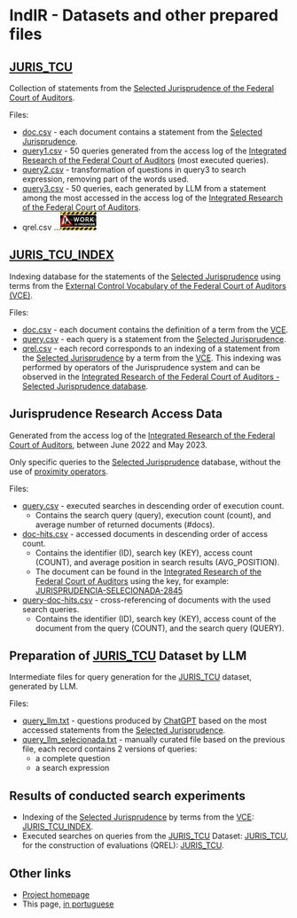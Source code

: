 # IndIR - Datasets and other prepared files

## [JURIS_TCU](/data/juris_tcu/)
Collection of statements from the [Selected Jurisprudence of the Federal Court of Auditors](https://portal.tcu.gov.br/jurisprudencia/).

Files:
* [doc.csv](juris_tcu/doc.csv) - each document contains a statement from the [Selected Jurisprudence](https://portal.tcu.gov.br/jurisprudencia/).
* [query1.csv](juris_tcu/query1.csv) - 50 queries generated from the access log of the [Integrated Research of the Federal Court of Auditors](https://pesquisa.apps.tcu.gov.br/) (most executed queries).
* [query2.csv](juris_tcu/query2.csv) - transformation of questions in query3 to search expression, removing part of the words used.
* [query3.csv](juris_tcu/query3.csv) - 50 queries, each generated by LLM from a statement among the most accessed in the access log of the [Integrated Research of the Federal Court of Auditors](https://pesquisa.apps.tcu.gov.br/).
* qrel.csv  ...![WIP](../docs/image/work-in-progress-thumbnail.png)

## [JURIS_TCU_INDEX](/data/juris_tcu_index/)
Indexing database for the statements of the [Selected Jurisprudence](https://portal.tcu.gov.br/jurisprudencia/) using terms from the [External Control Vocabulary of the Federal Court of Auditors (VCE)](https://portal.tcu.gov.br/vocabulario-de-controle-externo-do-tribunal-de-contas-da-uniao-vce.htm).

Files:
* [doc.csv](juris_tcu_index/doc.csv) - each document contains the definition of a term from the [VCE](https://portal.tcu.gov.br/vocabulario-de-controle-externo-do-tribunal-de-contas-da-uniao-vce.htm).
* [query.csv](data/juris_tcu_index/query.csv) - each query is a statement from the [Selected Jurisprudence](https://portal.tcu.gov.br/jurisprudencia/).
* [qrel.csv](data/juris_tcu_index/qrel.csv) - each record corresponds to an indexing of a statement from the [Selected Jurisprudence](https://portal.tcu.gov.br/jurisprudencia/) by a term from the [VCE](https://portal.tcu.gov.br/vocabulario-de-controle-externo-do-tribunal-de-contas-da-uniao-vce.htm). This indexing was performed by operators of the Jurisprudence system and can be observed in the [Integrated Research of the Federal Court of Auditors - Selected Jurisprudence database](https://pesquisa.apps.tcu.gov.br/pesquisa/jurisprudencia-selecionada).

## Jurisprudence Research Access Data
Generated from the access log of the [Integrated Research of the Federal Court of Auditors](https://pesquisa.apps.tcu.gov.br/), between June 2022 and May 2023.

Only specific queries to the [Selected Jurisprudence](https://pesquisa.apps.tcu.gov.br/pesquisa/jurisprudencia-selecionada) database, without the use of [proximity operators](https://portal.tcu.gov.br/data/files/F4/F4/F0/B2/223648102DFE0FF7F18818A8/Manual_Resumido_Pesquisa_Jurisprudencia_TCU.pdf).

Files:
* [query.csv](log_juris_tcu/query.csv) - executed searches in descending order of execution count.
  * Contains the search query (query), execution count (count), and average number of returned documents (#docs).
* [doc-hits.csv](log_juris_tcu/doc-hits.csv) - accessed documents in descending order of access count.
  * Contains the identifier (ID), search key (KEY), access count (COUNT), and average position in search results (AVG_POSITION).
  * The document can be found in the [Integrated Research of the Federal Court of Auditors](https://pesquisa.apps.tcu.gov.br/) using the key, for example: [JURISPRUDENCIA-SELECIONADA-2845](https://pesquisa.apps.tcu.gov.br/resultado/jurisprudencia-selecionada/JURISPRUDENCIA-SELECIONADA-2845.KEY)
* [query-doc-hits.csv](log_juris_tcu/query-doc-hits.csv) - cross-referencing of documents with the used search queries.
  * Contains the identifier (ID), search key (KEY), access count of the document from the query (COUNT), and the search query (QUERY).

## Preparation of [JURIS_TCU](/data/juris_tcu/) Dataset by LLM
Intermediate files for query generation for the [JURIS_TCU](/data/juris_tcu/) dataset, generated by LLM.

Files:
* [query_llm.txt](llm_juris_tcu/query_llm.txt) - questions produced by [ChatGPT](https://openai.com/chatgpt) based on the most accessed statements from the [Selected Jurisprudence](https://pesquisa.apps.tcu.gov.br/pesquisa/jurisprudencia-selecionada).
* [query_llm_selecionada.txt](llm_juris_tcu/query_llm_selecionada.txt) - manually curated file based on the previous file, each record contains 2 versions of queries:
  * a complete question
  * a search expression

## Results of conducted search experiments
* Indexing of the [Selected Jurisprudence](https://portal.tcu.gov.br/jurisprudencia/) by terms from the [VCE](https://portal.tcu.gov.br/vocabulario-de-controle-externo-do-tribunal-de-contas-da-uniao-vce.htm): [JURIS_TCU_INDEX](/data/search/juris_tcu_index/).
* Executed searches on queries from the [JURIS_TCU](/data/juris_tcu/) Dataset: [JURIS_TCU](/data/search/juris_tcu/), for the construction of evaluations (QREL): [JURIS_TCU](/data/search/juris_tcu/).

## Other links
* [Project homepage](/README.md)
* This page, [in portuguese](./leiame.md)
